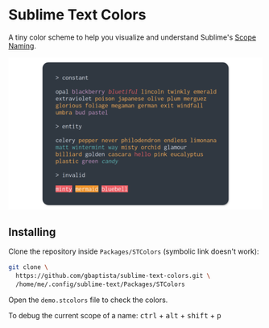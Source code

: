# Sublime Text Colors

A tiny color scheme to help you visualize and understand Sublime's [Scope Naming](https://www.sublimetext.com/docs/scope_naming.html).

![example of color scheme visualization](https://raw.githubusercontent.com/gbaptista/assets/main/sublime-text-colors/colors.png)


## Installing

Clone the repository inside `Packages/STColors` (symbolic link doesn't work):

```sh
git clone \
  https://github.com/gbaptista/sublime-text-colors.git \
  /home/me/.config/sublime-text/Packages/STColors
```

Open the `demo.stcolors` file to check the colors.

To debug the current scope of a name: <kbd>ctrl</kbd> + <kbd>alt</kbd> + <kbd>shift</kbd> + <kbd>p</kbd>
